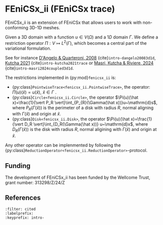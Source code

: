 # FEniCSx_ii (FEniCSx trace)

FEniCSx_ii is an extension of FEniCSx that allows users to work with non-conforming 3D-1D meshes.

Given a 3D domain with a function $u\in V(\Omega)$ and a $1D$ domain $\Gamma$.
We define a restriction operator $\Pi:V\mapsto L^2(\Gamma)$,
which becomes a central part of the variational formulation.

See for instance
[D'Angelo & Quarteroni, 2008](https://doi.org/10.1142/S0218202508003108) {cite}`intro-dangelo20083d1d`,
[Kutcha 2021](https://doi.org/10.1007/978-3-030-55874-1_63) {cite}`intro-kutcha2021trace` or
[Masri, Kutcha & Riviere, 2024](https://doi.org/10.1137/23M1627390) {cite}`intro-masri2024coupled3d1d`.

The restrictions implemented in {py:mod}`fenicsx_ii` is:
- {py:class}`PointwiseTrace<fenicsx_ii.PointwiseTrace>`, the operator: $\Pi(u)(\hat x)=u(\hat x)$, $\hat x \in \Gamma$ .
- {py:class}`Circle<fenicsx_ii.Circle>`, the operator $\Pi(u)(\hat x)=\frac{1}{\vert P_R \vert}\int_{P_{R}(\Gamma(\hat x))}u~\mathrm{d}s$, where $P_R(\Gamma(\hat x))$ is the perimeter of a disk with radius $R$, normal aligning with $\Gamma(\hat x)$ and origin at $\hat x$.
- {py:class}`Disk<fenicsx_ii.Disk>`, the operator $\Pi(u)(\hat x)=\frac{1}{\vert D_R \vert}\int_{D_R(\Gamma(\hat x))} u~\mathrm{d}x$, where $D_R(\Gamma(\hat x))$ is the disk with radius $R$, normal aligining with $\Gamma(\hat x)$ and origin at $\hat x$.

Any other operator can be implenmented by following the {py:class}`ReductionOperator<fenicsx_ii.ReductionOperator>`-protocol.

## Funding
The development of FEniCSx_ii has been funded by the Wellcome Trust,
grant number: 313298/Z/24/Z

## References

```{bibliography}
:filter: cited
:labelprefix:
:keyprefix: intro-
```